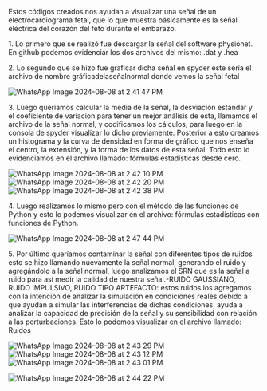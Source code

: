 Estos códigos creados nos ayudan a visualizar una señal de un electrocardiograma fetal, que lo que muestra básicamente es la señal eléctrica del corazón del feto durante el embarazo.


1.⁠ ⁠Lo primero que se realizó fue descargar la señal del software physionet. En  github podemos evidenciar los dos archivos del mismo: .dat y .hea 


2.⁠ ⁠Lo segundo que se hizo fue graficar dicha señal en spyder este sería el archivo de nombre gráficadelaseñalnormal donde vemos la señal fetal 


![WhatsApp Image 2024-08-08 at 2 41 47 PM](https://github.com/user-attachments/assets/1d6ac7b2-09aa-46c0-b636-e40e42fbba3b)

3.⁠ ⁠Luego queríamos calcular la media de la señal, la desviación estándar y el coeficiente de variacion para tener un mejor análisis de esta,  llamamos el archivo de la señal normal, y codificamos los cálculos, para luego en la consola de spyder visualizar lo dicho previamente. Posterior a esto creamos un histograma y la curva de densidad en forma de gráfico que nos enseña el centro, la extensión, y la forma de los datos de esta señal. Todo esto lo evidenciamos en el archivo llamado: fórmulas estadísticas desde cero.


![WhatsApp Image 2024-08-08 at 2 42 10 PM](https://github.com/user-attachments/assets/220ef5d5-bd28-4cfd-9b0e-78327574d51f)
![WhatsApp Image 2024-08-08 at 2 42 20 PM](https://github.com/user-attachments/assets/fb59a356-e1ba-4cf7-96b0-37186dfd1beb)
![WhatsApp Image 2024-08-08 at 2 42 38 PM](https://github.com/user-attachments/assets/19dc7bab-e36f-4c52-b19d-9edfe119a453)

4.⁠ ⁠Luego realizamos lo mismo pero con el método de las funciones de Python y esto lo podemos visualizar en el archivo: fórmulas estadísticas con funciones de Python. 

![WhatsApp Image 2024-08-08 at 2 47 44 PM](https://github.com/user-attachments/assets/90ba7eff-6dbe-43ae-adef-c234af4979f8)

5.⁠ ⁠Por último queríamos contaminar la señal con diferentes tipos de ruidos esto se hizo llamando nuevamente la señal normal, generando el ruido y agregándolo a la señal normal, luego analizamos el SRN que es la señal a ruido para así medir la calidad de nuestra señal.-RUIDO GAUSSIANO, RUIDO  IMPULSIVO, RUIDO TIPO ARTEFACTO: estos ruidos los agregamos con la intención de analizar la simulación en condiciones reales debido a que ayudan a simular las interferencias de dichas condiciones, ayuda a analizar la capacidad de precisión de la señal y su sensibilidad con relación a las perturbaciones. Esto lo podemos visualizar en el archivo llamado: Ruidos

![WhatsApp Image 2024-08-08 at 2 43 29 PM](https://github.com/user-attachments/assets/35dc0787-0a11-42d8-a8d3-f38033d779bc)
![WhatsApp Image 2024-08-08 at 2 43 12 PM](https://github.com/user-attachments/assets/49e2b739-acd4-4407-ba41-a3883603b7b8)
![WhatsApp Image 2024-08-08 at 2 43 01 PM](https://github.com/user-attachments/assets/20e843da-5250-40ba-8dd3-6cb537db8769)


![WhatsApp Image 2024-08-08 at 2 44 22 PM](https://github.com/user-attachments/assets/f236a6f3-7950-4bb5-85d4-2282713199a2)
